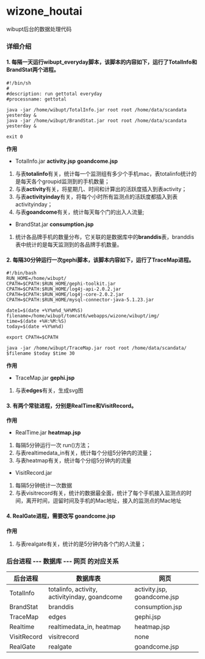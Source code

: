 # wizone_houtai
wibupt后台的数据处理代码

### 详细介绍

#### 1. 每隔一天运行wibupt_everyday脚本，该脚本的内容如下，运行了TotalInfo和BrandStat两个进程。

```
#!/bin/sh
#
#description: run gettotal everyday
#processname: gettotal

java -jar /home/wibupt/TotalInfo.jar root root /home/data/scandata yesterday &
java -jar /home/wibupt/BrandStat.jar root root /home/data/scandata yesterday &

exit 0
```

**作用**

* TotalInfo.jar **activity.jsp** **goandcome.jsp**

1. 与表**totalinfo**有关，统计每一个监测组有多少个手机mac，表totalinfo统计的是每天各个groupid监测到的手机数量；
2. 与表**activity**有关，将星期几、时间和计算出的活跃度插入到表activity；
3. 与表**activityinday**有关，将每个小时所有监测点的活跃度都插入到表activityinday；
4. 与表**goandcome**有关，统计每天每个门的出入人流量;

* BrandStat.jar **consumption.jsp**

1. 统计各品牌手机的数量分布，它关联的是数据库中的**branddis**表，branddis表中统计的是每天监测到的各品牌手机数量。

#### 2. 每隔30分钟运行一次gephi脚本，该脚本内容如下，运行了TraceMap进程。

```
#!/bin/bash
RUN_HOME=/home/wibupt/
CPATH=$CPATH:$RUN_HOME/gephi-toolkit.jar
CPATH=$CPATH:$RUN_HOME/log4j-api-2.0.2.jar
CPATH=$CPATH:$RUN_HOME/log4j-core-2.0.2.jar
CPATH=$CPATH:$RUN_HOME/mysql-connector-java-5.1.23.jar

date1=$(date +%Y%m%d_%H%M%S)
filename=/home/wibupt/tomcat6/webapps/wizone/wibupt/img/
time=$(date +%H:%M:%S)
today=$(date +%Y%m%d)

export CPATH=$CPATH

java -jar /home/wibupt/TraceMap.jar root root /home/data/scandata/ $filename $today $time 30
```

**作用**

* TraceMap.jar **gephi.jsp**

1. 与表**edges**有关，生成svg图

#### 3. 有两个常驻进程，分别是RealTime和VisitRecord。

**作用**

* RealTime.jar **heatmap.jsp**

1. 每隔5分钟运行一次 run()方法；
2. 与表realtimedata_in有关，统计每个分组5分钟内的流量；
3. 与表heatmap有关，统计每个分组5分钟内的流量

* VisitRecord.jar
1. 每隔5分钟统计一次数据
2. 与表visitrecord有关，统计的数据最全面，统计了每个手机接入监测点的时间，离开时间，逗留时间及手机的Mac地址，接入的监测点的Mac地址


#### 4. RealGate进程，需要改写 **goandcome.jsp**

**作用**

1. 与表realgate有关，统计的是5分钟内各个门的人流量；

### 后台进程 --- 数据库 --- 网页 的对应关系

|后台进程      |      数据库表   |    网页   |
|---------     | -----------     | -----------|
| TotalInfo    | totalinfo, activity, activityinday, goandcome | activity.jsp, goandcome.jsp |
| BrandStat    | branddis                                      | consumption.jsp             |
| TraceMap     | edges                                         | gephi.jsp                   |
| Realtime     | realtimedata_in, heatmap                      | heatmap.jsp                 |
| VisitRecord  | visitrecord                                   | none                        |
| RealGate     | realgate                                      | goandcome.jsp               |